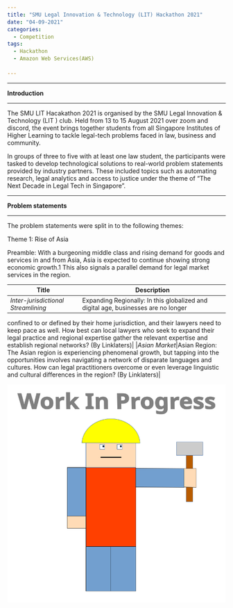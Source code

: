 ```yaml
---
title: "SMU Legal Innovation & Technology (LIT) Hackathon 2021"
date: "04-09-2021"
categories:
  - Competition
tags:
  - Hackathon
  - Amazon Web Services(AWS)

---
```


***

<strong>Introduction</strong>

***
The SMU LIT Hacakathon 2021 is organised by the SMU Legal Innovation & Technology (LIT ) club. Held from 13 to 15 August 2021 over zoom and discord, the event brings together students from all Singapore Institutes of Higher Learning to tackle legal-tech problems faced in law, business and community. 

In groups of three to five with at least one law student, the participants were tasked to develop technological solutions to real-world problem statements provided by industry partners. These included topics such as automating research, legal analytics and access to justice under the theme of “The Next Decade in Legal Tech in Singapore”.

***

<strong>Problem statements</strong>

***
The problem statements were split in to the following themes:

Theme 1: Rise of Asia

Preamble: With a burgeoning middle class and rising demand for goods and services in and from Asia, Asia is expected to continue showing strong economic growth.1 This also signals a parallel demand for legal market services in the region.

| Title     | Description |
| ----------- | ----------- |
|<em>Inter-jurisdictional Streamlining</em>|Expanding Regionally: In this globalized and digital age, businesses are no longer
confined to or defined by their home jurisdiction, and their lawyers need to keep pace as well.
How best can local lawyers who seek to expand their legal practice and regional
expertise gather the relevant expertise and establish regional networks? (By
Linklaters)|
|<em>Asian Market</em>|Asian Region: The Asian region is experiencing phenomenal growth, but tapping into the opportunities involves navigating a network of disparate languages and cultures.
How can legal practitioners overcome or even leverage linguistic and cultural
differences in the region? (By Linklaters)|

![WIP](/assets/images/common/WIP.png)